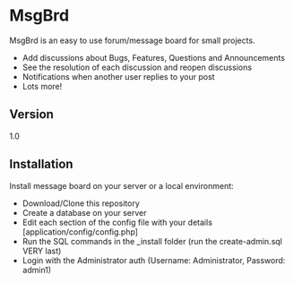 MsgBrd
=========

MsgBrd is an easy to use forum/message board for small projects.

  - Add discussions about Bugs, Features, Questions and Announcements
  - See the resolution of each discussion and reopen discussions
  - Notifications when another user replies to your post
  - Lots more!

Version
----

1.0

Installation
-----------

Install message board on your server or a local environment:

  - Download/Clone this repository
  - Create a database on your server
  - Edit each section of the config file with your details [application/config/config.php]
  - Run the SQL commands in the _install folder (run the create-admin.sql VERY last)
  - Login with the Administrator auth (Username: Administrator, Password: admin1)

